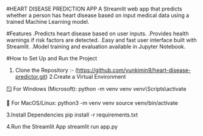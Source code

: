 #HEART DISEASE PREDICTION APP
A Streamlit web app that predicts whether a person has heart disease based on input medical data using a trained Machine Learning model.

#Features
.Predicts heart disease based on user inputs.
.Provides health warnings if risk factors are detected.
.Easy and fast user interface built with Streamlit.
.Model training and evaluation available in Jupyter Notebook.

#How to Set Up and Run the Project
1. Clone the Repository :- (https://github.com/yunkimin9/heart-disease-predictor.git)
2.Create a Virtual Environment

🪟 For Windows (Microsoft):
python -m venv venv
venv\Scripts\activate

🍎 For MacOS/Linux:
python3 -m venv venv
source venv/bin/activate

3.Install Dependencies
pip install -r requirements.txt

4.Run the Streamlit App
streamlit run app.py
